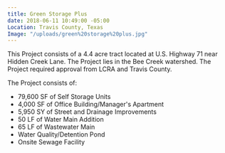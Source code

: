 ```yaml
---
title: Green Storage Plus
date: 2018-06-11 10:49:00 -05:00
Location: Travis County, Texas
Image: "/uploads/green%20storage%20plus.jpg"
---
```


This Project consists of a 4.4 acre tract located at U.S. Highway 71 near Hidden Creek Lane.  The Project lies in the Bee Creek watershed.  The Project required approval from LCRA and Travis County. 

The Project consists of:

* 79,600 SF of Self Storage Units
* 4,000 SF of Office Building/Manager's Apartment
* 5,950 SY of Street and Drainage Improvements
* 50 LF of Water Main Addition
* 65 LF of Wastewater Main
* Water Quality/Detention Pond
* Onsite Sewage Facility